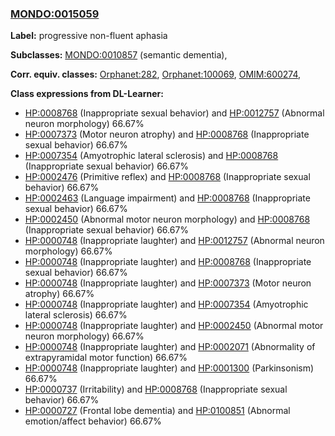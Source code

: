 
### [MONDO:0015059](http://purl.obolibrary.org/obo/MONDO_0015059)
**Label:** progressive non-fluent aphasia

**Subclasses:** [MONDO:0010857](http://purl.obolibrary.org/obo/MONDO_0010857) (semantic dementia), 

**Corr. equiv. classes:** [Orphanet:282](http://www.orpha.net/ORDO/Orphanet_282), [Orphanet:100069](http://www.orpha.net/ORDO/Orphanet_100069), [OMIM:600274](http://purl.obolibrary.org/obo/OMIM_600274), 

**Class expressions from DL-Learner:**

- [HP:0008768](http://purl.obolibrary.org/obo/HP_0008768) (Inappropriate sexual behavior) and [HP:0012757](http://purl.obolibrary.org/obo/HP_0012757) (Abnormal neuron morphology) 66.67%
- [HP:0007373](http://purl.obolibrary.org/obo/HP_0007373) (Motor neuron atrophy) and [HP:0008768](http://purl.obolibrary.org/obo/HP_0008768) (Inappropriate sexual behavior) 66.67%
- [HP:0007354](http://purl.obolibrary.org/obo/HP_0007354) (Amyotrophic lateral sclerosis) and [HP:0008768](http://purl.obolibrary.org/obo/HP_0008768) (Inappropriate sexual behavior) 66.67%
- [HP:0002476](http://purl.obolibrary.org/obo/HP_0002476) (Primitive reflex) and [HP:0008768](http://purl.obolibrary.org/obo/HP_0008768) (Inappropriate sexual behavior) 66.67%
- [HP:0002463](http://purl.obolibrary.org/obo/HP_0002463) (Language impairment) and [HP:0008768](http://purl.obolibrary.org/obo/HP_0008768) (Inappropriate sexual behavior) 66.67%
- [HP:0002450](http://purl.obolibrary.org/obo/HP_0002450) (Abnormal motor neuron morphology) and [HP:0008768](http://purl.obolibrary.org/obo/HP_0008768) (Inappropriate sexual behavior) 66.67%
- [HP:0000748](http://purl.obolibrary.org/obo/HP_0000748) (Inappropriate laughter) and [HP:0012757](http://purl.obolibrary.org/obo/HP_0012757) (Abnormal neuron morphology) 66.67%
- [HP:0000748](http://purl.obolibrary.org/obo/HP_0000748) (Inappropriate laughter) and [HP:0008768](http://purl.obolibrary.org/obo/HP_0008768) (Inappropriate sexual behavior) 66.67%
- [HP:0000748](http://purl.obolibrary.org/obo/HP_0000748) (Inappropriate laughter) and [HP:0007373](http://purl.obolibrary.org/obo/HP_0007373) (Motor neuron atrophy) 66.67%
- [HP:0000748](http://purl.obolibrary.org/obo/HP_0000748) (Inappropriate laughter) and [HP:0007354](http://purl.obolibrary.org/obo/HP_0007354) (Amyotrophic lateral sclerosis) 66.67%
- [HP:0000748](http://purl.obolibrary.org/obo/HP_0000748) (Inappropriate laughter) and [HP:0002450](http://purl.obolibrary.org/obo/HP_0002450) (Abnormal motor neuron morphology) 66.67%
- [HP:0000748](http://purl.obolibrary.org/obo/HP_0000748) (Inappropriate laughter) and [HP:0002071](http://purl.obolibrary.org/obo/HP_0002071) (Abnormality of extrapyramidal motor function) 66.67%
- [HP:0000748](http://purl.obolibrary.org/obo/HP_0000748) (Inappropriate laughter) and [HP:0001300](http://purl.obolibrary.org/obo/HP_0001300) (Parkinsonism) 66.67%
- [HP:0000737](http://purl.obolibrary.org/obo/HP_0000737) (Irritability) and [HP:0008768](http://purl.obolibrary.org/obo/HP_0008768) (Inappropriate sexual behavior) 66.67%
- [HP:0000727](http://purl.obolibrary.org/obo/HP_0000727) (Frontal lobe dementia) and [HP:0100851](http://purl.obolibrary.org/obo/HP_0100851) (Abnormal emotion/affect behavior) 66.67%


